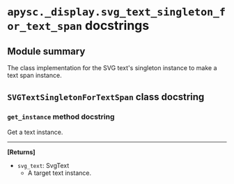 # `apysc._display.svg_text_singleton_for_text_span` docstrings

## Module summary

The class implementation for the SVG text's singleton instance to make a text span instance.

## `SVGTextSingletonForTextSpan` class docstring

### `get_instance` method docstring

Get a text instance.<hr>

**[Returns]**

- `svg_text`: SvgText
  - A target text instance.